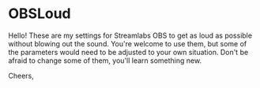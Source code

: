 # OBSLoud

Hello! These are my settings for Streamlabs OBS to get as loud as possible without blowing out the sound.
You're welcome to use them, but some of the parameters would need to be adjusted to your own situation. Don't be afraid to change some of them, you'll learn something new.

Cheers,
